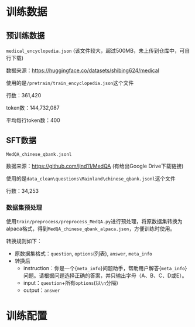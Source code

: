 # 训练数据
## 预训练数据
`medical_encyclopedia.json`
(该文件较大，超过500MB，未上传到仓库中，可自行下载)

数据来源：https://huggingface.co/datasets/shibing624/medical

使用的是`/pretrain/train_encyclopedia.json`这个文件

行数：361,420

token数：144,732,087

平均每行token数：400

## SFT数据
`MedQA_chinese_qbank.jsonl`

数据来源：https://github.com/jind11/MedQA (有给出Google Drive下载链接)

使用的是`data_clean\questions\Mainland\chinese_qbank.jsonl`这个文件

行数：34,253

### 数据集预处理

使用`train/preprocess/preprocess_MedQA.py`进行预处理，将原数据集转换为alpaca格式，得到`MedQA_chinese_qbank_alpaca.json`，方便训练时使用。

转换规则如下：

- 原数据集格式：`question`, `options`(列表), `answer`, `meta_info`
- 转换后
  - instruction：你是一个{`meta_info`}问题助手，帮助用户解答{`meta_info`}问题。请根据问题选择正确的答案，并只输出字母（A、B、C、D或E）。
  - input：`question`+所有`options`(以`\n`分隔)
  - output：`answer`

# 训练配置
